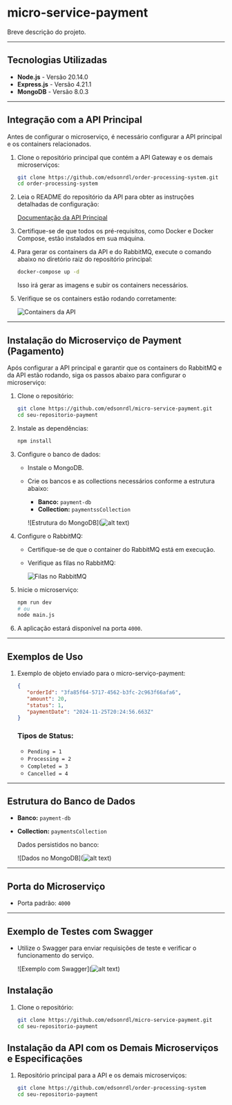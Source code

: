 # micro-service-payment

Breve descrição do projeto.

---

## Tecnologias Utilizadas

- **Node.js** - Versão 20.14.0
- **Express.js** - Versão 4.21.1
- **MongoDB** - Versão 8.0.3

---
## Integração com a API Principal

Antes de configurar o microserviço, é necessário configurar a API principal e os containers relacionados.

1. Clone o repositório principal que contém a API Gateway e os demais microserviços:

   ```bash
   git clone https://github.com/edsonrdl/order-processing-system.git
   cd order-processing-system
   ```

2. Leia o README do repositório da API para obter as instruções detalhadas de configuração:

   [Documentação da API Principal](https://github.com/edsonrdl/order-processing-system)

3. Certifique-se de que todos os pré-requisitos, como Docker e Docker Compose, estão instalados em sua máquina.

4. Para gerar os containers da API e do RabbitMQ, execute o comando abaixo no diretório raiz do repositório principal:

   ```bash
   docker-compose up -d
   ```

   Isso irá gerar as imagens e subir os containers necessários.

5. Verifique se os containers estão rodando corretamente:

   ![Containers da API](https://github.com/user-attachments/assets/7d4ea054-d068-4564-9df9-2d01b92d9f2b)

---

## Instalação do Microserviço de Payment (Pagamento)

Após configurar a API principal e garantir que os containers do RabbitMQ e da API estão rodando, siga os passos abaixo para configurar o microserviço:

1. Clone o repositório:

   ```bash
   git clone https://github.com/edsonrdl/micro-service-payment.git
   cd seu-repositorio-payment
   ```

2. Instale as dependências:

   ```bash
   npm install
   ```

3. Configure o banco de dados:

   - Instale o MongoDB.
   - Crie os bancos e as collections necessários conforme a estrutura abaixo:

     - **Banco:** `payment-db`
     - **Collection:** `paymentssCollection`

     ![Estrutura do MongoDB](![alt text](image.png))

4. Configure o RabbitMQ:

   - Certifique-se de que o container do RabbitMQ está em execução.
   - Verifique as filas no RabbitMQ:

     ![Filas no RabbitMQ](https://github.com/user-attachments/assets/d6736e05-3311-408e-8dd1-f8144a800fa5)

5. Inicie o microserviço:

   ```bash
   npm run dev
   # ou
   node main.js
   ```

6. A aplicação estará disponível na porta `4000`.

---

## Exemplos de Uso

1. Exemplo de objeto enviado para o micro-serviço-payment:

   ```json
   {
      "orderId": "3fa85f64-5717-4562-b3fc-2c963f66afa6",
      "amount": 20,
      "status": 1,
      "paymentDate": "2024-11-25T20:24:56.663Z"
   }
   ```

   ### Tipos de Status:

   - `Pending = 1`
   - `Processing = 2`
   - `Completed = 3`
   - `Cancelled = 4`

---

## Estrutura do Banco de Dados

- **Banco:** `payment-db`
- **Collection:** `paymentsCollection`

  Dados persistidos no banco:

  ![Dados no MongoDB](![alt text](image-2.png))

---

## Porta do Microserviço

- Porta padrão: `4000`

---

## Exemplo de Testes com Swagger

- Utilize o Swagger para enviar requisições de teste e verificar o funcionamento do serviço.

  ![Exemplo com Swagger](![alt text](image-1.png))



## Instalação

1. Clone o repositório:

   ```bash
   git clone https://github.com/edsonrdl/micro-service-payment.git
   cd seu-repositorio-payment

## Instalação da API com os Demais Microserviços e Especificações

1. Repositório principal para a API e os demais microserviços:

   ```bash
   git clone https://github.com/edsonrdl/order-processing-system
   cd seu-repositorio-payment
